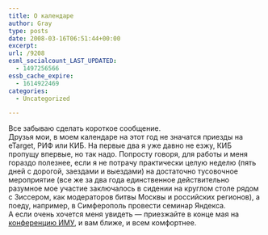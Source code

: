 ```yaml
---
title: О календаре
author: Gray
type: posts
date: 2008-03-16T06:51:44+00:00
excerpt:
url: /9208
esml_socialcount_LAST_UPDATED:
  - 1497256566
essb_cache_expire:
  - 1614922469
categories:
  - Uncategorized

---
```








Все забываю сделать короткое сообщение.  
Друзья мои, в моем календаре на этот год не значатся приезды на eTarget, РИФ или КИБ. На первые два я уже давно не езжу, КИБ пропущу впервые, но так надо. Попросту говоря, для работы и меня гораздо полезнее, если я не потрачу практически целую неделю (пять дней с дорогой, заездами и выездами) на достаточно тусовочное мероприятие (все же за два года единственное действительно разумное мое участие заключалось в сидении на круглом столе рядом с Зиссером, как модераторов битвы Москвы и российских регионов), а поеду, например, в Симферополь провести семинар Яндекса.  
А если очень хочется меня увидеть &#8212; приезжайте в конце мая на <a href="http://imu.org.ua/" target="_blank">конференцию ИМУ</a>, и вам ближе, и всем комфортнее.